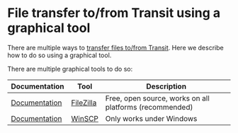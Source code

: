 # File transfer to/from Transit using a graphical tool

There are multiple ways to [transfer files to/from Transit](../cluster_guides/transfer_transit.md).
Here we describe how to do so using a graphical tool.

There are multiple graphical tools to do so:

Documentation                                                        |Tool                                 |Description
---------------------------------------------------------------------|-------------------------------------|-------------------------------------------------------
[Documentation](../software/transit_file_transfer_using_filezilla.md)|[FileZilla](../software/filezilla.md)|Free, open source, works on all platforms (recommended)
[Documentation](../software/transit_file_transfer_using_winscp.md)   |[WinSCP](../software/winscp.md)      |Only works under Windows
